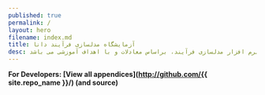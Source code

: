 ```yaml
---
published: true
permalink: /
layout: hero
filename: index.md
title: آزمایشگاه مدلسازی فرآیند دانا
desc: آزمایشگاه دانا، یک پروژه متن باز جهت توسعه نرم افزار مدلسازی فرآیند، براساس معادلات و با اهداف آموزشی می باشد
---
```


**For Developers: [View all appendices](http://github.com/{{ site.repo_name }}/) (and source)**‎